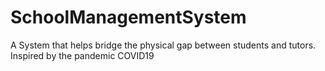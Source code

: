 # SchoolManagementSystem
A System that helps bridge the physical gap between students and tutors. Inspired by the pandemic COVID19
